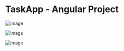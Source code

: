 # TaskApp - Angular Project

![image](https://github.com/lucasdaniellf/Angular-Task-App/assets/70923700/5550f33a-124d-4f52-83d9-4c76360a0984)

![image](https://github.com/lucasdaniellf/Angular-Task-App/assets/70923700/e67ab169-764b-40f1-ac10-80066e7e617e)

![image](https://github.com/lucasdaniellf/Angular-Task-App/assets/70923700/cabe39ca-6e00-4873-8320-9e2e83ee9528)
